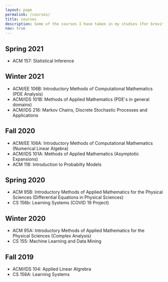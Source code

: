 ```yaml
---
layout: page
permalink: /courses/
title: courses
description: Some of the courses I have taken in my studies (For brevity, I mainly included classes in my major)
nav: true
---
```


## Spring 2021
- ACM 157: Statistical Inference

## Winter 2021
- ACM/EE 106B: Introductory Methods of Computational Mathematics (PDE Analysis)
- ACM/IDS 101B: Methods of Applied Mathematics (PDE's in general domains)
- ACM/IDS 216: Markov Chains, Discrete Stochastic Processes and Applications

## Fall 2020
- ACM/EE 106A: Introductory Methods of Computational Mathematics (Numerical Linear Algebra)
- ACM/IDS 101A: Methods of Applied Mathematics (Asymptotic Expansions)
- ACM 116: Introduction to Probabilty Models

## Spring 2020
- ACM 95B: Introductory Methods of Applied Mathematics for the Physical Sciences (Differential Equations in Physical Sciences)
- CS 156b: Learning Systems (COVID 19 Project)

## Winter 2020
- ACM 95A: Introductory Methods of Applied Mathematics for the Physical Sciences (Complex Analysis)
- CS 155: Machine Learning and Data Mining

## Fall 2019
- ACM/IDS 104: Applied Linear Algrebra
- CS 156A: Learning Systems